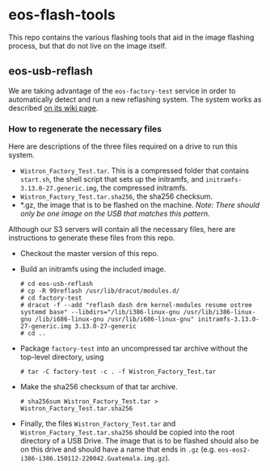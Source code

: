 # eos-flash-tools

This repo contains the various flashing tools that aid in the image flashing process, but that do not live on the image itself.

## eos-usb-reflash

We are taking advantage of the `eos-factory-test` service in order to automatically detect and run a new reflashing system. The system works as described [on its wiki page](https://github.com/endlessm/eos-documentation/wiki/USB-Reflashing). 

### How to regenerate the necessary files
Here are descriptions of the three files required on a drive to run this system.

- `Wistron_Factory_Test.tar`. This is a compressed folder that contains `start.sh`, the shell script that sets up the initramfs, and `initramfs-3.13.0-27.generic.img`, the compressed initramfs.
- `Wistron_Factory_Test.tar.sha256`, the sha256 checksum.
- *.gz, the image that is to be flashed on the machine. _Note: There should only be one image on the USB that matches this pattern._

Although our S3 servers will contain all the necessary files, here are instructions to generate these files from this repo.
- Checkout the master version of this repo.
- Build an initramfs using the included image.
    ```
    # cd eos-usb-reflash
    # cp -R 99reflash /usr/lib/dracut/modules.d/ 
    # cd factory-test
    # dracut -f --add "reflash dash drm kernel-modules resume ostree systemd base" --libdirs="/lib/i386-linux-gnu /usr/lib/i386-linux-gnu /lib/i686-linux-gnu /usr/lib/i686-linux-gnu" initramfs-3.13.0-27-generic.img 3.13.0-27-generic
    # cd ..
    ```
- Package `factory-test` into an uncompressed tar archive without the top-level directory, using 
    ```
    # tar -C factory-test -c . -f Wistron_Factory_Test.tar
    ```
- Make the sha256 checksum of that tar archive.
    ```
    # sha256sum Wistron_Factory_Test.tar > Wistron_Factory_Test.tar.sha256
    ```

- Finally, the files `Wistron_Factory_Test.tar` and `Wistron_Factory_Test.tar.sha256` should be copied into the root directory of a USB Drive. The image that is to be flashed should also be on this drive and should have a name that ends in `.gz` (e.g. `eos-eos2-i386-i386.150112-220042.Guatemala.img.gz`).


